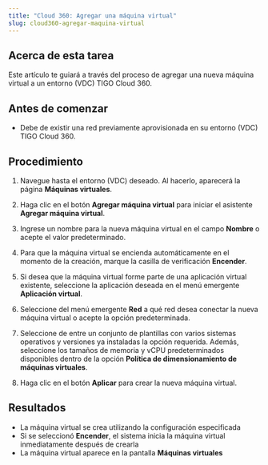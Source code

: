```yaml
---
title: "Cloud 360: Agregar una máquina virtual"
slug: cloud360-agregar-maquina-virtual
---
```


## Acerca de esta tarea

Este artículo te guiará a través del proceso de agregar una nueva máquina virtual a un entorno (VDC) TIGO Cloud 360.

## Antes de comenzar

- Debe de existir una red previamente aprovisionada en su entorno (VDC) TIGO Cloud 360.

## Procedimiento

1. Navegue hasta el entorno (VDC) deseado. Al hacerlo, aparecerá la página **Máquinas virtuales**.

2. Haga clic en el botón **Agregar máquina virtual** para iniciar el asistente **Agregar máquina virtual**.

3. Ingrese un nombre para la nueva máquina virtual en el campo **Nombre** o acepte el valor predeterminado.

4. Para que la máquina virtual se encienda automáticamente en el momento de la creación, marque la casilla de verificación **Encender**.

5. Si desea que la máquina virtual forme parte de una aplicación virtual existente, seleccione la aplicación deseada en el menú emergente **Aplicación virtual**.

6. Seleccione del menú emergente **Red** a qué red desea conectar la nueva máquina virtual o acepte la opción predeterminada.

7. Seleccione de entre un conjunto de plantillas con varios sistemas operativos y versiones ya instaladas la opción requerida. Además, seleccione los tamaños de memoria y vCPU predeterminados disponibles dentro de la opción **Política de dimensionamiento de máquinas virtuales**.

8. Haga clic en el botón **Aplicar** para crear la nueva máquina virtual.

## Resultados

- La máquina virtual se crea utilizando la configuración especificada
- Si se seleccionó **Encender**, el sistema inicia la máquina virtual inmediatamente después de crearla
- La máquina virtual aparece en la pantalla **Máquinas virtuales**
